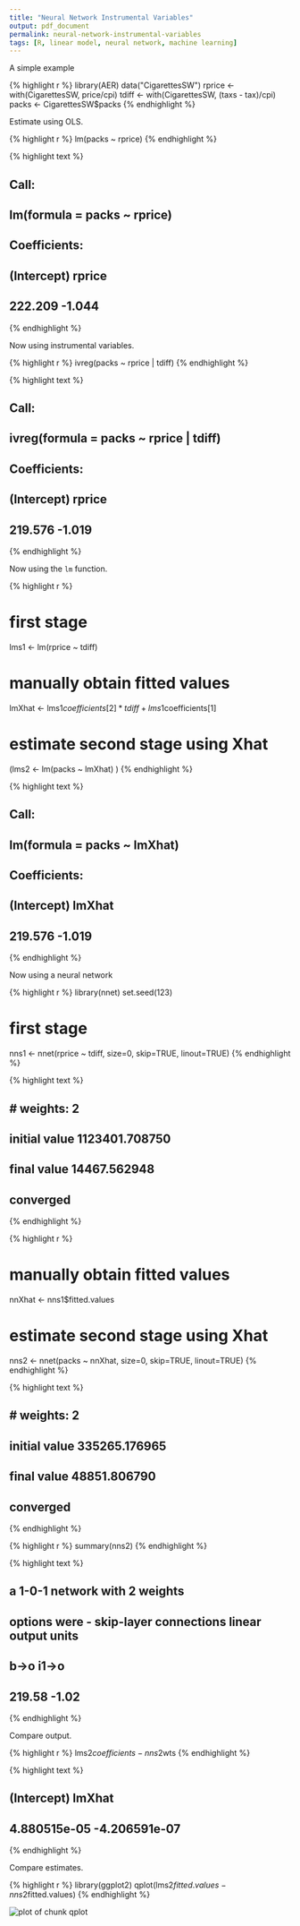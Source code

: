 ```yaml
---
title: "Neural Network Instrumental Variables"
output: pdf_document
permalink: neural-network-instrumental-variables
tags: [R, linear model, neural network, machine learning]
---
```


A simple example


{% highlight r %}
library(AER)
data("CigarettesSW")
rprice  <- with(CigarettesSW, price/cpi)
tdiff   <- with(CigarettesSW, (taxs - tax)/cpi)
packs   <- CigarettesSW$packs
{% endhighlight %}

Estimate using OLS.


{% highlight r %}
lm(packs ~ rprice)
{% endhighlight %}



{% highlight text %}
## 
## Call:
## lm(formula = packs ~ rprice)
## 
## Coefficients:
## (Intercept)       rprice  
##     222.209       -1.044
{% endhighlight %}

Now using instrumental variables.


{% highlight r %}
ivreg(packs ~ rprice | tdiff)
{% endhighlight %}



{% highlight text %}
## 
## Call:
## ivreg(formula = packs ~ rprice | tdiff)
## 
## Coefficients:
## (Intercept)       rprice  
##     219.576       -1.019
{% endhighlight %}

Now using the `lm` function.


{% highlight r %}
# first stage
lms1 <- lm(rprice ~ tdiff)

# manually obtain fitted values
lmXhat <- lms1$coefficients[2]*tdiff + lms1$coefficients[1]

# estimate second stage using Xhat
(lms2 <- lm(packs ~ lmXhat) )
{% endhighlight %}



{% highlight text %}
## 
## Call:
## lm(formula = packs ~ lmXhat)
## 
## Coefficients:
## (Intercept)       lmXhat  
##     219.576       -1.019
{% endhighlight %}

Now using a neural network


{% highlight r %}
library(nnet)
set.seed(123)

# first stage
nns1 <- nnet(rprice ~ tdiff, size=0, skip=TRUE, linout=TRUE)
{% endhighlight %}



{% highlight text %}
## # weights:  2
## initial  value 1123401.708750 
## final  value 14467.562948 
## converged
{% endhighlight %}



{% highlight r %}
# manually obtain fitted values
nnXhat <- nns1$fitted.values

# estimate second stage using Xhat
nns2 <- nnet(packs ~ nnXhat, size=0, skip=TRUE, linout=TRUE)
{% endhighlight %}



{% highlight text %}
## # weights:  2
## initial  value 335265.176965 
## final  value 48851.806790 
## converged
{% endhighlight %}



{% highlight r %}
summary(nns2)
{% endhighlight %}



{% highlight text %}
## a 1-0-1 network with 2 weights
## options were - skip-layer connections  linear output units 
##   b->o  i1->o 
## 219.58  -1.02
{% endhighlight %}

Compare output.


{% highlight r %}
lms2$coefficients - nns2$wts
{% endhighlight %}



{% highlight text %}
##   (Intercept)        lmXhat 
##  4.880515e-05 -4.206591e-07
{% endhighlight %}

Compare estimates.


{% highlight r %}
library(ggplot2)
qplot(lms2$fitted.values - nns2$fitted.values)
{% endhighlight %}

![plot of chunk qplot](/images/source/2015-10-20-neural-network-instrumental-variables/qplot-1.png) 
